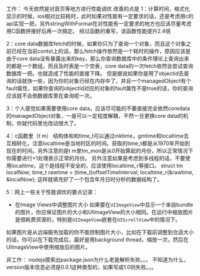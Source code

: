 
工作：
今天依然是对首页等地方进行性能调优
改善的点是
1：计算时间，格式化显示的时候，ios相对比较耗时，此时如果对性能有一定要求的话，还是考虑用c的api实现一把，另外stringWithFormat在对性能有一定要求的地方也应该尽量考虑用C函数拼接好后再一次搞定。
经过函数的重写，该函数性能提升2.4倍

2：core data数据库fetch的时候，如果你只为了查询一个对象，而且这个对象之前已经在当前contxt上的话，那么fetch操作依然是一个耗时的操作，原因应该是由于core data没有暴露出来的key，那么你查询数据库中的条件理论上查询出来的都是一个数组，而且及时表是一个空表，core data的一次fetch依然会尝试查询数据库一把。也就造成了性能的直接下降。
但是据说如果你是用了objectid去查询的话就快一些，因为你的对象已经在内存中了，并且一个managedObject有个fault属性，如果你查询的objectId对应的对象的fault属性不是true的话，你的查询应该就不会倒数据库里在查询呢一次。

3：个人感觉如果需要使用core data，应该尽可能的不要直接完全依然coredata的managedObject对象，一是可以一定程度解耦，不然一旦更换core data的机制，你就代码里也改动很大了。

4：c函数里（t m） 结构体和和time_t可以通过mktime，gmtime和localtime去互相转化，注意localtime是当地时区的时间。获取的time_t都是从1970年开始到现在的时间。另外注意的是t m里tm_mon是从0开始算起的月份，所以正常情况下你需要进行+1处理表示正常的月份。
另外注意如果是考虑到多线程的话，不要使用localtime，这个是线程不安全的，应该使用localtime_r等接口。
struct tm localNow;
time_t rawtime = (time_t)offsetTimeInterval;
localtime_r(&rawtime, &localNow);
这样就填充好了一个包含年月日时分秒的数据结构了。

5：网上一些关于性能调优的要点记录：

* 在Image Views中调整图片大小
如果要在`UIImageView`中显示一个来自bundle的图片，你应保证图片的大小和UIImageView的大小相同。在运行中缩放图片是很耗费资源的，特别是`UIImageView`嵌套在`UIScrollView`中的情况下。

如果图片是从远端服务加载的你不能控制图片大小，比如在下载前调整到合适大小的话，你可以在下载完成后，最好是用background thread，缩放一次，然后在UIImageView中使用缩放后的图片。

非工作：
nodejs摸索出package.json为什么老是解析失败。。。
不知道为什么，version版本信息必须是0.0.1这种类型的，如果写成1.0则失败。。。